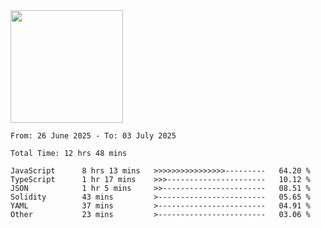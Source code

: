 <img height="180em" src="https://github-readme-stats-eight-theta.vercel.app/api?username=bkundev&show_icons=true&theme=radical&include_all_commits=true&count_private=true"/>
<!--START_SECTION:waka-->

```all_time
From: 26 June 2025 - To: 03 July 2025

Total Time: 12 hrs 48 mins

JavaScript      8 hrs 13 mins   >>>>>>>>>>>>>>>>---------   64.20 %
TypeScript      1 hr 17 mins    >>>----------------------   10.12 %
JSON            1 hr 5 mins     >>-----------------------   08.51 %
Solidity        43 mins         >------------------------   05.65 %
YAML            37 mins         >------------------------   04.91 %
Other           23 mins         >------------------------   03.06 %
```

<!--END_SECTION:waka-->
